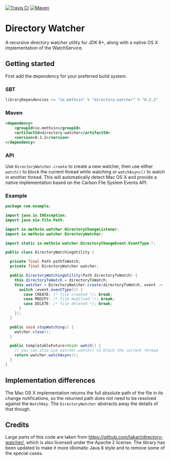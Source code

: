 [![Travis CI](https://travis-ci.org/gmethvin/directory-watcher.svg?branch=master)](https://travis-ci.org/gmethvin/directory-watcher) [![Maven](https://img.shields.io/maven-central/v/io.methvin/directory-watcher.svg)](http://mvnrepository.com/artifact/io.methvin/directory-watcher)

# Directory Watcher

A recursive directory watcher utility for JDK 8+, along with a native OS X implementation of the WatchService.

## Getting started

First add the dependency for your preferred build system.

### SBT

```scala
libraryDependencies += "io.methvin" % "directory-watcher" % "0.2.2"
```

### Maven

```xml
<dependency>
    <groupId>io.methvin</groupId>
    <artifactId>directory-watcher</artifactId>
    <version>0.2.2</version>
</dependency>
```

### API

Use `DirectoryWatcher.create` to create a new watcher, then use either `watch()` to block the current thread while watching or `watchAsync()` to watch in another thread. This will automatically detect Mac OS X and provide a native implementation based on the Carbon File System Events API.

### Example

```java
package com.example;

import java.io.IOException;
import java.nio.file.Path;

import io.methvin.watcher.DirectoryChangeListener;
import io.methvin.watcher.DirectoryWatcher;

import static io.methvin.watcher.DirectoryChangeEvent.EventType.*;

public class DirectoryWatchingUtility {

  private final Path pathToWatch;
  private final DirectoryWatcher watcher;

  public DirectoryWatchingUtility(Path directoryToWatch) {
    this.directoryToWatch = directoryToWatch;
    this.watcher = DirectoryWatcher.create(directoryToWatch, event -> {
      switch (event.eventType()) {
        case CREATE: /* file created */; break;
        case MODIFY: /* file modified */; break;
        case DELETE: /* file deleted */; break;
      }
    });
  }

  public void stopWatching() {
    watcher.close();
  }

  public CompletableFuture<Void> watch() {
    // you can also use watcher.watch() to block the current thread
    return watcher.watchAsync();
  }
}
```

## Implementation differences

The Mac OS X implementation returns the full absolute path of the file in its change notifications, so the returned path does not need to be resolved against the `WatchKey`. The `DirectoryWatcher` abstracts away the details of that though.

## Credits

Large parts of this code are taken from https://github.com/takari/directory-watcher/, which is also licensed under the Apache 2 license. The library has been updated to make it more idiomatic Java 8 style and to remove some of the special cases.
